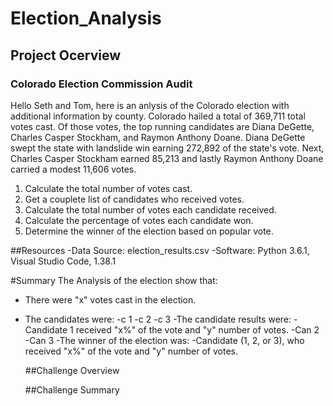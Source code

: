 # Election_Analysis

## Project Ocerview
### Colorado Election Commission Audit

Hello Seth and Tom, here is an anlysis of the Colorado election with additional information by county.
Colorado hailed a total of 369,711 total votes cast. Of those votes, the top running candidates are  Diana DeGette, Charles Casper Stockham, and Raymon Anthony Doane. Diana DeGette swept the state with landslide win earning 272,892 of the state's vote. Next, Charles Casper Stockham earned 85,213 and lastly Raymon Anthony Doane carried a modest 11,606 votes. 

1. Calculate the total number of votes cast.
2. Get a couplete list of candidates who received votes.
3. Calculate the total number of votes each candidate received.
4. Calculate the percentage of votes each candidate won.
5. Determine the winner of the election based on popular vote.

##Resources
-Data Source: election_results.csv
-Software: Python 3.6.1, Visual Studio Code, 1.38.1

#Summary
The Analysis of the election show that:
- There were "x" votes cast in the election.
- The candidates were:
  -c 1
  -c 2
  -c 3
  -The candidate results were:
    -Candidate 1 received "x%" of the vote and "y" number of votes.
    -Can 2
    -Can 3
  -The winner of the election was:
    -Candidate (1, 2, or 3), who received "x%" of the vote and "y" number of votes.
    
    ##Challenge Overview
    
    ##Challenge Summary
    
